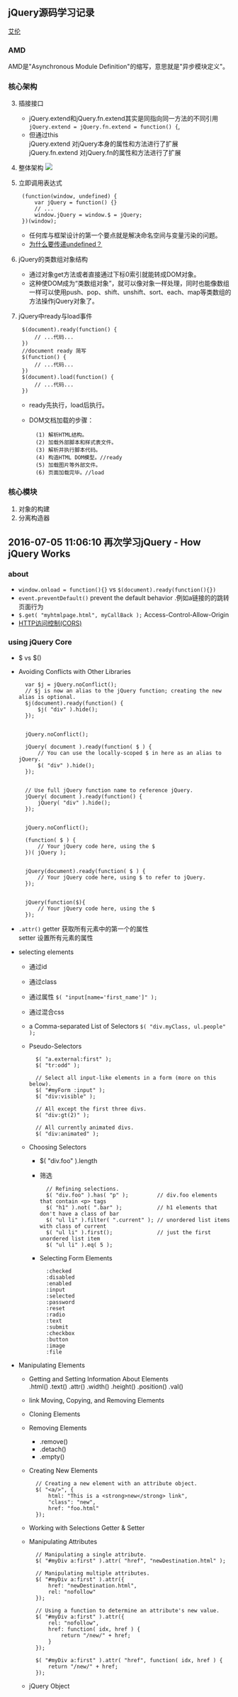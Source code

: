 jQuery源码学习记录 
-------------------------
[艾伦](http://www.cnblogs.com/aaronjs/p/3278578.html)

### AMD
AMD是"Asynchronous Module Definition"的缩写，意思就是"异步模块定义"。

### 核心架构

3. 插接接口
	- jQuery.extend和jQuery.fn.extend其实是同指向同一方法的不同引用  
	`jQuery.extend = jQuery.fn.extend = function() {`,
	- 但通过this  
	jQuery.extend 对jQuery本身的属性和方法进行了扩展  
    jQuery.fn.extend 对jQuery.fn的属性和方法进行了扩展

4. 整体架构
	![](http://img.mukewang.com/53fa8fec0001754806930473.jpg)	

5. 立即调用表达式

		(function(window, undefined) {
		    var jQuery = function() {}
		    // ...
		    window.jQuery = window.$ = jQuery;
		})(window);
	
	- 任何库与框架设计的第一个要点就是解决命名空间与变量污染的问题。
	- [为什么要传递undefined？](http://www.imooc.com/code/3247)

6. jQuery的类数组对象结构
	- 通过对象get方法或者直接通过下标0索引就能转成DOM对象。
	- 这种使DOM成为“类数组对象”，就可以像对象一样处理，同时也能像数组一样可以使用push、pop、shift、unshift、sort、each、map等类数组的方法操作jQuery对象了。
7. jQuery中ready与load事件
	
		$(document).ready(function() {
		    // ...代码...
		})
		//document ready 简写
		$(function() {
		    // ...代码...
		})
		$(document).load(function() {
		    // ...代码...
		})

	- ready先执行，load后执行。
	- DOM文档加载的步骤：

			(1) 解析HTML结构。
			(2) 加载外部脚本和样式表文件。
			(3) 解析并执行脚本代码。
			(4) 构造HTML DOM模型。//ready
			(5) 加载图片等外部文件。
			(6) 页面加载完毕。//load

### 核心模块
1. 对象的构建
2. 分离构造器




2016-07-05 11:06:10
再次学习jQuery - How jQuery Works
-------------------
### about
- `window.onload = function(){}`  vs  `$(document).ready(function(){})`
- `event.preventDefault()`  prevent the default behavior .例如a链接的的跳转页面行为
- `$.get( "myhtmlpage.html", myCallBack );`    Access-Control-Allow-Origin
- [ HTTP访问控制(CORS)](https://developer.mozilla.org/zh-CN/docs/Web/HTTP/Access_control_CORS)

### using jQuery Core
- $ vs $()
- Avoiding Conflicts with Other Libraries
		
		var $j = jQuery.noConflict();
		// $j is now an alias to the jQuery function; creating the new alias is optional.
		$j(document).ready(function() {
		    $j( "div" ).hide();
		});


		jQuery.noConflict();
 
		jQuery( document ).ready(function( $ ) {
		    // You can use the locally-scoped $ in here as an alias to jQuery.
		    $( "div" ).hide();
		});


		// Use full jQuery function name to reference jQuery.
		jQuery( document ).ready(function() {
		    jQuery( "div" ).hide();
		});


		jQuery.noConflict();
 
		(function( $ ) {
		    // Your jQuery code here, using the $
		})( jQuery );


		jQuery(document).ready(function( $ ) {
		    // Your jQuery code here, using $ to refer to jQuery.
		});


		jQuery(function($){
		    // Your jQuery code here, using the $
		});

- `.attr()` 
	getter 获取所有元素中的第一个的属性  
	setter 设置所有元素的属性
- selecting elements
	+ 通过id
	+ 通过class
	+ 通过属性	`$( "input[name='first_name']" );`
	+ 通过混合css
	+ a Comma-separated List of Selectors	`$( "div.myClass, ul.people" );`
	+ Pseudo-Selectors 
		
			$( "a.external:first" );
			$( "tr:odd" );
			 
			// Select all input-like elements in a form (more on this below).
			$( "#myForm :input" );
			$( "div:visible" );
			 
			// All except the first three divs.
			$( "div:gt(2)" );
			 
			// All currently animated divs.
			$( "div:animated" );

	+ Choosing Selectors	
		* $( "div.foo" ).length
		* 筛选 
				
				// Refining selections.
				$( "div.foo" ).has( "p" );         // div.foo elements that contain <p> tags
				$( "h1" ).not( ".bar" );           // h1 elements that don't have a class of bar
				$( "ul li" ).filter( ".current" ); // unordered list items with class of current
				$( "ul li" ).first();              // just the first unordered list item
				$( "ul li" ).eq( 5 ); 

		* Selecting Form Elements
				
				:checked
				:disabled
				:enabled
				:input 
				:selected
				:password
				:reset
				:radio
				:text
				:submit
				:checkbox
				:button
				:image
				:file
- Manipulating Elements
	+ Getting and Setting Information About Elements  
		.html()  .text()  .attr()  .width()  .height()  .position()  .val()  
	+ link Moving, Copying, and Removing Elements
	+ Cloning Elements
	+ Removing Elements  
		* .remove()
		* .detach()
		* .empty()
	+ Creating New Elements
		
			// Creating a new element with an attribute object.
			$( "<a/>", {
			    html: "This is a <strong>new</strong> link",
			    "class": "new",
			    href: "foo.html"
			});  
	+ Working with Selections 	Getter & Setter
	+ Manipulating Attributes
		
			// Manipulating a single attribute.
			$( "#myDiv a:first" ).attr( "href", "newDestination.html" );

			// Manipulating multiple attributes.
			$( "#myDiv a:first" ).attr({
			    href: "newDestination.html",
			    rel: "nofollow"
			});

			// Using a function to determine an attribute's new value.
			$( "#myDiv a:first" ).attr({
			    rel: "nofollow",
			    href: function( idx, href ) {
			        return "/new/" + href;
			    }
			});
			 
			$( "#myDiv a:first" ).attr( "href", function( idx, href ) {
			    return "/new/" + href;
			});
	+ jQuery Object 
